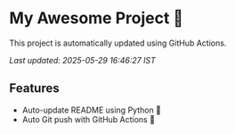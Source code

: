 # My Awesome Project 🚀

This project is automatically updated using GitHub Actions.

_Last updated: 2025-05-29 16:46:27 IST_

## Features
- Auto-update README using Python 🐍
- Auto Git push with GitHub Actions 🤖
